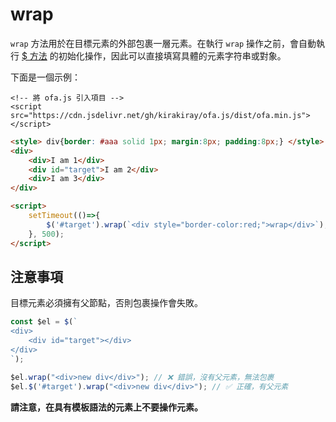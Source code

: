 # wrap

`wrap` 方法用於在目標元素的外部包裹一層元素。在執行 `wrap` 操作之前，會自動執行 [$ 方法](../instance/dollar.md) 的初始化操作，因此可以直接填寫具體的元素字符串或對象。

下面是一個示例：

<html-viewer>

```
<!-- 將 ofa.js 引入項目 -->
<script src="https://cdn.jsdelivr.net/gh/kirakiray/ofa.js/dist/ofa.min.js"></script>
```

```html
<style> div{border: #aaa solid 1px; margin:8px; padding:8px;} </style>
<div>
    <div>I am 1</div>
    <div id="target">I am 2</div>
    <div>I am 3</div>
</div>

<script>
    setTimeout(()=>{
        $('#target').wrap(`<div style="border-color:red;">wrap</div>`);
    }, 500);
</script>
```

</html-viewer>

## 注意事項

目標元素必須擁有父節點，否則包裹操作會失敗。

```javascript
const $el = $(`
<div>
    <div id="target"></div>
</div>
`);

$el.wrap("<div>new div</div>"); // ❌ 錯誤，沒有父元素，無法包裹
$el.$('#target').wrap("<div>new div</div>"); // ✅ 正確，有父元素
```

**請注意，在具有模板語法的元素上不要操作元素。**